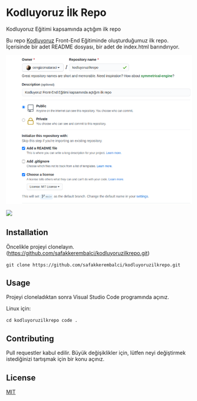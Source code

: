 # **Kodluyoruz İlk Repo**
Kodluyoruz Eğitimi kapsamında açtığım ilk repo

Bu repo [Kodluyoruz](https://www.kodluyoruz.org/) Front-End Eğitiminde oluşturduğumuz ilk repo. İçerisinde bir adet README dosyası, bir adet de index.html barındırıyor.

![](https://raw.githubusercontent.com/Kodluyoruz/taskforce/main/git/odev1/figures/github.png)

![](https://drive.google.com/file/d/1GDERscOAC39q4eMSSfsos8W-AyQdUBDq/view?usp=sharing)

## **Installation**
Öncelikle projeyi clonelayın. (https://github.com/safakkerembalci/kodluyoruzilkrepo.git)

`git clone https://github.com/safakkerembalci/kodluyoruzilkrepo.git`

## **Usage**
Projeyi cloneladıktan sonra Visual Studio Code programında açınız.

Linux için: 

```cd kodluyoruzilkrepo code .```

## **Contributing**
Pull requestler kabul edilir. Büyük değişiklikler için, lütfen neyi değiştirmek istediğinizi tartışmak için bir konu açınız.

## **License**

[MIT](https://choosealicense.com/licenses/mit/)
